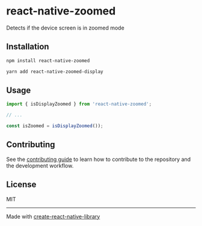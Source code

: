 # react-native-zoomed

Detects if the device screen is in zoomed mode

## Installation

```sh
npm install react-native-zoomed
```

```sh
yarn add react-native-zoomed-display 
```
## Usage

```js
import { isDisplayZoomed } from 'react-native-zoomed';

// ...

const isZoomed = isDisplayZoomed());
```

## Contributing

See the [contributing guide](CONTRIBUTING.md) to learn how to contribute to the repository and the development workflow.

## License

MIT

---

Made with [create-react-native-library](https://github.com/callstack/react-native-builder-bob)
